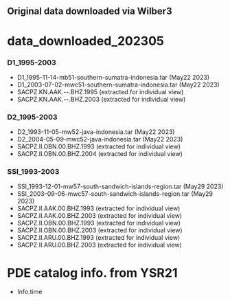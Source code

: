 Original data downloaded via Wilber3
---
# data_downloaded_202305
### D1_1995-2003
* D1_1995-11-14-mb51-southern-sumatra-indonesia.tar    (May22 2023)
* D1_2003-07-02-mwc51-southern-sumatra-indonesia.tar    (May22 2023)
* SACPZ.KN.AAK.--.BHZ.1995    (extracted for individual view)
* SACPZ.KN.AAK.--.BHZ.2003    (extracted for individual view)
### D2_1995-2003
* D2_1993-11-05-mw52-java-indonesia.tar    (May22 2023)
* D2_2004-05-09-mwc52-java-indonesia.tar    (May22 2023)
* SACPZ.II.OBN.00.BHZ.1993    (extracted for individual view)
* SACPZ.II.OBN.00.BHZ.2004    (extracted for individual view)
### SSI_1993-2003
* SSI_1993-12-01-mw57-south-sandwich-islands-region.tar    (May29 2023)
* SSI_2003-09-06-mwc57-south-sandwich-islands-region.tar    (May29 2023)
* SACPZ.II.AAK.00.BHZ.1993    (extracted for individual view)
* SACPZ.II.AAK.00.BHZ.2003    (extracted for individual view)
* SACPZ.II.OBN.00.BHZ.1993    (extracted for individual view)
* SACPZ.II.OBN.00.BHZ.2003    (extracted for individual view)
* SACPZ.II.ARU.00.BHZ.1993    (extracted for individual view)
* SACPZ.II.ARU.00.BHZ.2003    (extracted for individual view)

# PDE catalog info. from YSR21
- Info.time
